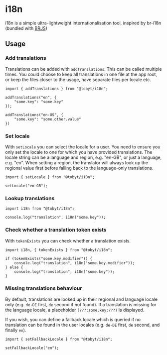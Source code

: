 # i18n

i18n is a simple ultra-lightweight internationalisation tool, inspired by br-i18n (bundled with [BRJS](https://github.com/BladeRunnerJS/brjs))

## Usage

### Add translations

Translations can be added with `addTranslations`. This can be called multiple times. You could choose to keep all translations in one file at the app root, or keep the files closer to the usage, have separate files per locale etc.

```
import { addTranslations } from "@tobyt/i18n";

addTranslations("en", {
    "some.key": "some.key"
});

addTranslations("en-US", {
    "some.key": "some.other.value"
})
```

### Set locale

With `setLocale` you can select the locale for a user. You need to ensure you only set the locale to one for which you have provided translations. The locale string can be a language and region, e.g. "en-GB", or just a language, e.g. "en". When setting a region, the translator will always look up the regional value first before falling back to the language-only translations.

```
import { setLocale } from "@tobyt/i18n";

setLocale("en-GB");
```

### Lookup translations

```
import i18n from "@tobyt/i18n";

console.log("translation", i18n("some.key"));
```

### Check whether a translation token exists

With `tokenExists` you can check whether a translation exists.

```
import i18n, { tokenExists } from "@tobyt/i18n";

if (tokenExists("some.key.modifier")) {
    console.log("translation", i18n("some.key.modifier"));
} else {
    console.log("translation", i18n("some.key"));
}
```

### Missing translations behaviour

By default, translations are looked up in their regional and language locale only (e.g. `de-DE` first, `de` second if not found). If a translation is missing for the language locale, a placeholder `(???:some.key:???)` is displayed.

If you wish, you can define a fallback locale which is queried if no translation can be found in the user locales (e.g. `de-DE` first, `de` second, and finally `en`).

```
import { setFallbackLocale } from "@tobyt/i18n";

setFallbackLocale("en");
```
